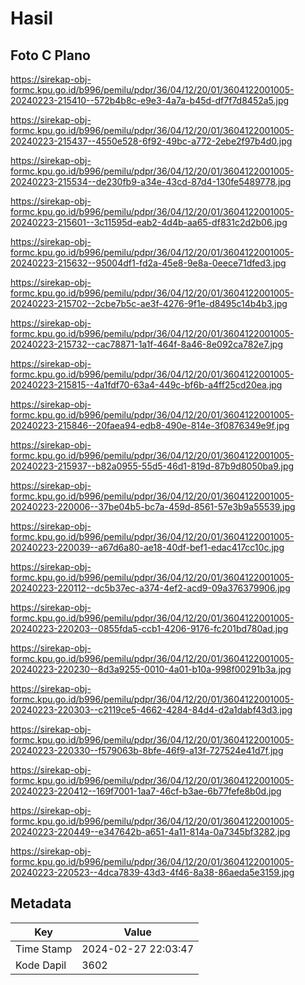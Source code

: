 # Hasil

## Foto C Plano

https://sirekap-obj-formc.kpu.go.id/b996/pemilu/pdpr/36/04/12/20/01/3604122001005-20240223-215410--572b4b8c-e9e3-4a7a-b45d-df7f7d8452a5.jpg

https://sirekap-obj-formc.kpu.go.id/b996/pemilu/pdpr/36/04/12/20/01/3604122001005-20240223-215437--4550e528-6f92-49bc-a772-2ebe2f97b4d0.jpg

https://sirekap-obj-formc.kpu.go.id/b996/pemilu/pdpr/36/04/12/20/01/3604122001005-20240223-215534--de230fb9-a34e-43cd-87d4-130fe5489778.jpg

https://sirekap-obj-formc.kpu.go.id/b996/pemilu/pdpr/36/04/12/20/01/3604122001005-20240223-215601--3c11595d-eab2-4d4b-aa65-df831c2d2b06.jpg

https://sirekap-obj-formc.kpu.go.id/b996/pemilu/pdpr/36/04/12/20/01/3604122001005-20240223-215632--95004df1-fd2a-45e8-9e8a-0eece71dfed3.jpg

https://sirekap-obj-formc.kpu.go.id/b996/pemilu/pdpr/36/04/12/20/01/3604122001005-20240223-215702--2cbe7b5c-ae3f-4276-9f1e-d8495c14b4b3.jpg

https://sirekap-obj-formc.kpu.go.id/b996/pemilu/pdpr/36/04/12/20/01/3604122001005-20240223-215732--cac78871-1a1f-464f-8a46-8e092ca782e7.jpg

https://sirekap-obj-formc.kpu.go.id/b996/pemilu/pdpr/36/04/12/20/01/3604122001005-20240223-215815--4a1fdf70-63a4-449c-bf6b-a4ff25cd20ea.jpg

https://sirekap-obj-formc.kpu.go.id/b996/pemilu/pdpr/36/04/12/20/01/3604122001005-20240223-215846--20faea94-edb8-490e-814e-3f0876349e9f.jpg

https://sirekap-obj-formc.kpu.go.id/b996/pemilu/pdpr/36/04/12/20/01/3604122001005-20240223-215937--b82a0955-55d5-46d1-819d-87b9d8050ba9.jpg

https://sirekap-obj-formc.kpu.go.id/b996/pemilu/pdpr/36/04/12/20/01/3604122001005-20240223-220006--37be04b5-bc7a-459d-8561-57e3b9a55539.jpg

https://sirekap-obj-formc.kpu.go.id/b996/pemilu/pdpr/36/04/12/20/01/3604122001005-20240223-220039--a67d6a80-ae18-40df-bef1-edac417cc10c.jpg

https://sirekap-obj-formc.kpu.go.id/b996/pemilu/pdpr/36/04/12/20/01/3604122001005-20240223-220112--dc5b37ec-a374-4ef2-acd9-09a376379906.jpg

https://sirekap-obj-formc.kpu.go.id/b996/pemilu/pdpr/36/04/12/20/01/3604122001005-20240223-220203--0855fda5-ccb1-4206-9176-fc201bd780ad.jpg

https://sirekap-obj-formc.kpu.go.id/b996/pemilu/pdpr/36/04/12/20/01/3604122001005-20240223-220230--8d3a9255-0010-4a01-b10a-998f00291b3a.jpg

https://sirekap-obj-formc.kpu.go.id/b996/pemilu/pdpr/36/04/12/20/01/3604122001005-20240223-220303--c2119ce5-4662-4284-84d4-d2a1dabf43d3.jpg

https://sirekap-obj-formc.kpu.go.id/b996/pemilu/pdpr/36/04/12/20/01/3604122001005-20240223-220330--f579063b-8bfe-46f9-a13f-727524e41d7f.jpg

https://sirekap-obj-formc.kpu.go.id/b996/pemilu/pdpr/36/04/12/20/01/3604122001005-20240223-220412--169f7001-1aa7-46cf-b3ae-6b77fefe8b0d.jpg

https://sirekap-obj-formc.kpu.go.id/b996/pemilu/pdpr/36/04/12/20/01/3604122001005-20240223-220449--e347642b-a651-4a11-814a-0a7345bf3282.jpg

https://sirekap-obj-formc.kpu.go.id/b996/pemilu/pdpr/36/04/12/20/01/3604122001005-20240223-220523--4dca7839-43d3-4f46-8a38-86aeda5e3159.jpg


## Metadata

| Key        | Value               |
| ---------- | ------------------- |
| Time Stamp | 2024-02-27 22:03:47 |
| Kode Dapil | 3602                |



